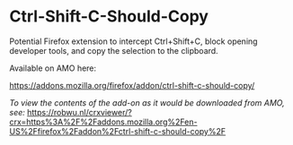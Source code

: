 # Ctrl-Shift-C-Should-Copy
Potential Firefox extension to intercept Ctrl+Shift+C, block opening developer tools, and copy the selection to the clipboard.

Available on AMO here:

https://addons.mozilla.org/firefox/addon/ctrl-shift-c-should-copy/ 

_To view the contents of the add-on as it would be downloaded from AMO, see:_ https://robwu.nl/crxviewer/?crx=https%3A%2F%2Faddons.mozilla.org%2Fen-US%2Ffirefox%2Faddon%2Fctrl-shift-c-should-copy%2F
